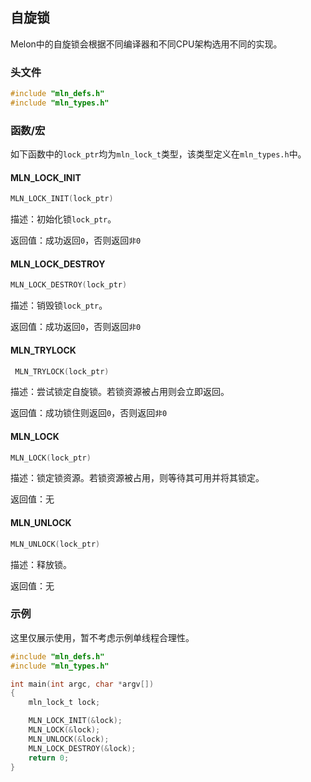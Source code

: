 ## 自旋锁

Melon中的自旋锁会根据不同编译器和不同CPU架构选用不同的实现。



### 头文件

```c
#include "mln_defs.h"
#include "mln_types.h"
```



### 函数/宏

如下函数中的`lock_ptr`均为`mln_lock_t`类型，该类型定义在`mln_types.h`中。



#### MLN_LOCK_INIT

```c
MLN_LOCK_INIT(lock_ptr)
```

描述：初始化锁`lock_ptr`。

返回值：成功返回`0`，否则返回`非0`



#### MLN_LOCK_DESTROY

```c
MLN_LOCK_DESTROY(lock_ptr)
```

描述：销毁锁`lock_ptr`。

返回值：成功返回`0`，否则返回`非0`



#### MLN_TRYLOCK

```c
 MLN_TRYLOCK(lock_ptr)
```

描述：尝试锁定自旋锁。若锁资源被占用则会立即返回。

返回值：成功锁住则返回`0`，否则返回`非0`



#### MLN_LOCK

```c
MLN_LOCK(lock_ptr)
```

描述：锁定锁资源。若锁资源被占用，则等待其可用并将其锁定。

返回值：无



#### MLN_UNLOCK

```c
MLN_UNLOCK(lock_ptr)
```

描述：释放锁。

返回值：无



### 示例

这里仅展示使用，暂不考虑示例单线程合理性。

```c
#include "mln_defs.h"
#include "mln_types.h"

int main(int argc, char *argv[])
{
    mln_lock_t lock;

    MLN_LOCK_INIT(&lock);
    MLN_LOCK(&lock);
    MLN_UNLOCK(&lock);
    MLN_LOCK_DESTROY(&lock);
    return 0;
}
```

